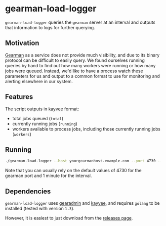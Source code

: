 # gearman-load-logger

`gearman-load-logger` queries the `gearman` server at an interval and outputs that information to logs for further querying.

## Motivation

[Gearman](http://gearman.org/) as a service does not provide much visibility, and due to its binary protocol can be difficult to easily query. We found ourselves running queries by hand to find out how many workers were running or how many jobs were queued. Instead, we'd like to have a process watch these parameters for us and output to a common format to use for monitoring and alerting elsewhere in our system.

## Features

The script outputs in [kayvee](https://github.com/Clever/kayvee) format:
- total jobs queued (`total`)
- currently running jobs (`running`)
- workers available to process jobs, including those currently running jobs (`workers`)

## Running

```bash
./gearman-load-logger --host yourgearmanhost.example.com --port 4730 --interval 1m
```

Note that you can usually rely on the default values of 4730 for the gearman port and 1 minute for the interval.

## Dependencies

`gearman-load-logger` uses [gearadmin](https://github.com/Clever/gearadmin) and [kayvee](https://github.com/Clever/kayvee), and requires `golang` to be installed (tested with version `1.3`).

However, it is easiest to just download from the [releases page](https://github.com/Clever/gearman-load-logger/releases).
